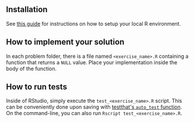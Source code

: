## Installation
See [this guide](https://github.com/exercism/xr/blob/master/docs/INSTALLATION.md) for instructions on how to setup your local R environment.

## How to implement your solution
In each problem folder, there is a file named `<exercise_name>.R` containing a function that returns a `NULL` value. Place your implementation inside the body of the function.

## How to run tests
Inside of RStudio, simply execute the `test_<exercise_name>.R` script. This can be conveniently done upon saving with [testthat's `auto_test` function](https://github.com/hadley/testthat/blob/master/R/auto-test.R). On the command-line, you can also run `Rscript test_<exercise_name>.R`.
